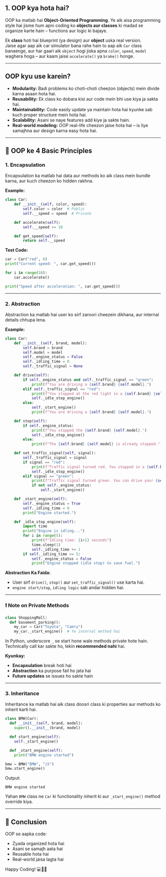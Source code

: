 
## 1. OOP kya hota hai?
OOP ka matlab hai **Object-Oriented Programming**. Ye aik aisa programming style hai jisme hum apni coding ko **objects aur classes** ki madad se organize karte hain – functions aur logic ki bajaye.  

Ek **class** hoti hai blueprint (ya design) aur **object** uska real version.  
Jaise agar aap aik car simulator bana rahe hain to aap aik `Car` class banaenge, aur har gaari aik `object` hogi jiska apna `color`, `speed`, `model` waghera hoga – aur kaam jaise `accelerate()` ya `brake()` honge.

---

## OOP kyu use karein?

- **Modularity:** Badi problems ko choti-choti cheezon (objects) mein divide karna asaan hota hai.
- **Reusability:** Ek class ko dobara kisi aur code mein bhi use kiya ja sakta hai.
- **Maintainability:** Code easily update ya maintain hota hai kyunke sab kuch proper structure mein hota hai.
- **Scalability:** Asani se naye features add kiye ja sakte hain.
- **Real-world modeling:** OOP real-life cheezon jaise hota hai – is liye samajhna aur design karna easy hota hai.

---

## 🔑 OOP ke 4 Basic Principles

### 1. Encapsulation

Encapsulation ka matlab hai data aur methods ko aik class mein bundle karna, aur kuch cheezon ko hidden rakhna.

**Example:**

```python
class Car:
    def __init__(self, color, speed):
        self.color = color  # Public
        self.__speed = speed  # Private

    def accelerate(self):
        self.__speed += 10

    def get_speed(self):
        return self.__speed
````

**Test Code:**

```python
car = Car("red", 0)
print("Current speed: ", car.get_speed())

for i in range(10):
    car.accelerate()

print("Speed after acceleration: ", car.get_speed())
```

---

### 2. Abstraction

Abstraction ka matlab hai user ko sirf zaroori cheezein dikhana, aur internal details chhupa lena.

**Example:**

```python
class Car:
    def __init__(self, brand, model):
        self.brand = brand
        self.model = model
        self._engine_status = False
        self._idling_time = 0
        self._traffic_signal = None

    def drive(self):
        if self._engine_status and self._traffic_signal == "green":
            print(f"You are driving a {self.brand} {self.model}.")
        elif self._traffic_signal == "red":
            print(f"You stopped at the red light in a {self.brand} {self.model}.")
            self._idle_stop_engine()
        else:
            self._start_engine()
            print(f"You are driving a {self.brand} {self.model}.")

    def stop(self):
        if self._engine_status:
            print(f"You stopped the {self.brand} {self.model}.")
            self._idle_stop_engine()
        else:
            print(f"The {self.brand} {self.model} is already stopped.")

    def set_traffic_signal(self, signal):
        self._traffic_signal = signal
        if signal == "red":
            print(f"Traffic signal turned red. You stopped in a {self.brand} {self.model}.")
            self._idle_stop_engine()
        elif signal == "green":
            print(f"Traffic signal turned green. You can drive your {self.brand} {self.model}.")
            if not self._engine_status:
                self._start_engine()

    def _start_engine(self):
        self._engine_status = True
        self._idling_time = 0
        print("Engine started.")

    def _idle_stop_engine(self):
        import time
        print("Engine is idling...")
        for i in range(5):
            print(f"Idling time: {i+1} seconds")
            time.sleep(1)
            self._idling_time += 1
        if self._idling_time >= 5:
            self._engine_status = False
            print("Engine stopped (idle stop) to save fuel.")
```

**Abstraction Ka Faida:**

* User sirf `drive()`, `stop()` aur `set_traffic_signal()` use karta hai.
* `engine start/stop`, `idling logic` sab andar hidden hai.

---

### ❗ Note on Private Methods

```python
class ShoppingMall:
  def basement_parking():
    my_car = Car("Toyota", "Camry")
    my_car._start_engine()  # Ye internal method hai
```

In Python, underscore `_` se start hone wale methods private hote hain. Technically call kar sakte ho, lekin **recommended nahi** hai.

**Kyunkay:**

* **Encapsulation** break hoti hai
* **Abstraction** ka purpose fail ho jata hai
* **Future updates** se issues ho sakte hain

---

### 3. Inheritance

Inheritance ka matlab hai aik class doosri class ki properties aur methods ko inherit karti hai.

```python
class BMW(Car):
  def __init__(self, brand, model):
    super().__init__(brand, model)

  def start_engine(self):
    self._start_engine()

  def _start_engine(self):
    print("BMW engine started")
```

```python
bmw = BMW("BMW", "i5")
bmw.start_engine()
```

Output:

```
BMW engine started
```

Yahan `BMW` class ne `Car` ki functionality inherit ki aur `_start_engine()` method override kiya.

---

## 🎉 Conclusion

OOP se aapka code:

* Zyada organized hota hai
* Asani se samajh aata hai
* Reusable hota hai
* Real-world jaisa lagta hai

Happy Coding! 💻🚗✨


